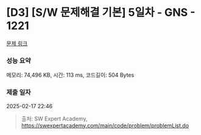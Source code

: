 # [D3] [S/W 문제해결 기본] 5일차 - GNS - 1221 

[문제 링크](https://swexpertacademy.com/main/code/problem/problemDetail.do?contestProbId=AV14jJh6ACYCFAYD) 

### 성능 요약

메모리: 74,496 KB, 시간: 113 ms, 코드길이: 504 Bytes

### 제출 일자

2025-02-17 22:46



> 출처: SW Expert Academy, https://swexpertacademy.com/main/code/problem/problemList.do